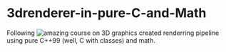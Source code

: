 # 3drenderer-in-pure-C-and-Math
Following ![amazing course on 3D graphics](https://pikuma.com/courses/learn-3d-computer-graphics-programming) created renderring pipeline using pure C++99 (well, C with classes) and math.
